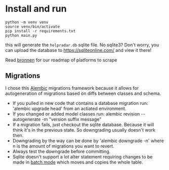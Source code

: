 # Install and run
```
python -m venv venv
source venv/bin/activate
pip install -r requirements.txt
python main.py
```

this will generate the `helpradar.db` sqlite file. No sqlite3? Don't worry, you can upload the database to https://sqliteonline.com/ and view it there!

Read [bronnen](bronnen.md) for our roadmap of platforms to scrape

## Migrations
I chose this [Alembic](https://alembic.sqlalchemy.org/en/latest/) migrations framework because it allows for autogeneration of migrations 
based on diffs between classes and schema.

* If you pulled in new code that contains a database migration run: 'alembic upgrade head' from an actiated environment.
* If you changed or added model classes run: alembic revision --autogenerate -m "version suffix message"
* If a migration fails, just checkout the sqlite database. Because it will think it's in the previous state. 
So downgrading usually doesn't work then.
* Downgrading by the way can be done by 'alembic downgrade -n' where n is the amount of migrations you want to revert.
* Always test the downgrade before committing.
* Sqlite doesn't support a lot alter statement requiring changes to be made in 
[batch mode](https://alembic.sqlalchemy.org/en/latest/batch.html?highlight=batch%20mode) which moves and copies the whole table.

